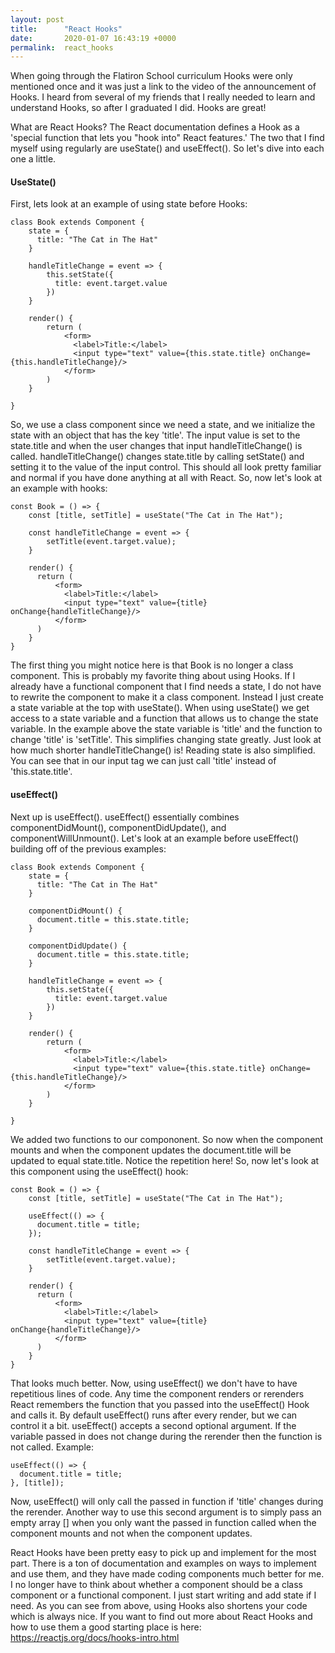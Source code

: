 ```yaml
---
layout: post
title:      "React Hooks"
date:       2020-01-07 16:43:19 +0000
permalink:  react_hooks
---
```



When going through the Flatiron School curriculum Hooks were only mentioned once and it was just a link to the video of the announcement of Hooks. I heard from several of my friends that I really needed to learn and understand Hooks, so after I graduated I did. Hooks are great!

What are React Hooks? The React documentation defines a Hook as a 'special function that lets you "hook into" React features.' The two that I find myself using regularly are useState() and useEffect(). So let's dive into each one a little. 

#### UseState()
First, lets look at an example of using state before Hooks:
```
class Book extends Component {
    state = {
	  title: "The Cat in The Hat"
	}
	
	handleTitleChange = event => {
	    this.setState({
		  title: event.target.value
		})
	}
	
	render() {
	    return (
		    <form>
			  <label>Title:</label>
			  <input type="text" value={this.state.title} onChange={this.handleTitleChange}/>
			</form>
		)
	}
	
}
```
So, we use a class component since we need a state, and we initialize the state with an object that has the key 'title'. The input value is set to the state.title and when the user changes that input handleTitleChange() is called. handleTitleChange() changes state.title by calling setState() and setting it to the value of the input control. This should all look pretty familiar and normal if you have done anything at all with React. So, now let's look at an example with hooks:
```
const Book = () => {
    const [title, setTitle] = useState("The Cat in The Hat");
		
	const handleTitleChange = event => {
	    setTitle(event.target.value);
	}
	
	render() {
	  return (
		  <form>
			<label>Title:</label>
			<input type="text" value={title} onChange{handleTitleChange}/>
		  </form>
	  )
    }
}
```
The first thing you might notice here is that Book is no longer a class component. This is probably my favorite thing about using Hooks. If I already have a functional component that I find needs a state, I do not have to rewrite the component to make it a class component. Instead I just create a state variable at the top with useState(). When using useState() we get access to a state variable and a function that allows us to change the state variable. In the example above the state variable is 'title' and the function to change 'title' is 'setTitle'. This simplifies changing state greatly. Just look at how much shorter handleTitleChange() is! Reading state is also simplified. You can see that in our input tag we can just call 'title' instead of 'this.state.title'.

#### useEffect()
Next up is useEffect(). useEffect() essentially combines componentDidMount(), componentDidUpdate(), and componentWillUnmount(). Let's look at an example before useEffect() building off of the previous examples:
```
class Book extends Component {
    state = {
	  title: "The Cat in The Hat"
	}
	
	componentDidMount() {
	  document.title = this.state.title;
	}
	
	componentDidUpdate() {
	  document.title = this.state.title;
	}
	
	handleTitleChange = event => {
	    this.setState({
		  title: event.target.value
		})
	}
	
	render() {
	    return (
		    <form>
			  <label>Title:</label>
			  <input type="text" value={this.state.title} onChange={this.handleTitleChange}/>
			</form>
		)
	}
	
}
```
We added two functions to our compononent. So now when the component mounts and when the component updates the document.title will be updated to equal state.title. Notice the repetition here! So, now let's look at this component using the useEffect() hook:
```
const Book = () => {
    const [title, setTitle] = useState("The Cat in The Hat");
	
	useEffect(() => {
	  document.title = title;
	});
	
	const handleTitleChange = event => {
	    setTitle(event.target.value);
	}
	
	render() {
	  return (
		  <form>
			<label>Title:</label>
			<input type="text" value={title} onChange{handleTitleChange}/>
		  </form>
	  )
    }
}
```
That looks much better. Now, using useEffect() we don't have to have repetitious lines of code. Any time the component renders or rerenders React remembers the function that you passed into the useEffect() Hook and calls it. By default useEffect() runs after every render, but we can control it a bit. useEffect() accepts a second optional argument. If the variable passed in does not change during the rerender then the function is not called. Example:
```
useEffect(() => {
  document.title = title;
}, [title]);
```
Now, useEffect() will only call the passed in function if 'title' changes during the rerender. Another way to use this second argument is to simply pass an empty array [] when you only want the passed in function called when the component mounts and not when the component updates. 

React Hooks have been pretty easy to pick up and implement for the most part. There is a ton of documentation and examples on ways to implement and use them, and they have made coding components much better for me. I no longer have to think about whether a component should be a class component or a functional component. I just start writing and add state if I need. As you can see from above, using Hooks also shortens your code which is always nice. If you want to find out more about React Hooks and how to use them a good starting place is here: https://reactjs.org/docs/hooks-intro.html

